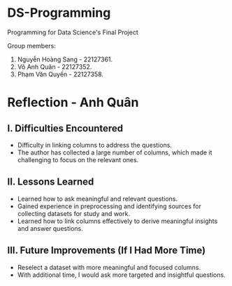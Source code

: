 # DS-Programming
Programming for Data Science's Final Project

Group members:
1. Nguyễn Hoàng Sang - 22127361.
2. Võ Anh Quân - 22127352.
3. Phạm Văn Quyến - 22127358.

# Reflection - Anh Quân

## I. Difficulties Encountered
- Difficulty in linking columns to address the questions.
- The author has collected a large number of columns, which made it challenging to focus on the relevant ones.

## II. Lessons Learned
- Learned how to ask meaningful and relevant questions.
- Gained experience in preprocessing and identifying sources for collecting datasets for study and work.
- Learned how to link columns effectively to derive meaningful insights and answer questions.

## III. Future Improvements (If I Had More Time)
- Reselect a dataset with more meaningful and focused columns.
- With additional time, I would ask more targeted and insightful questions.
